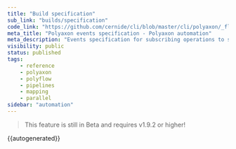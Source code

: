 ```yaml
---
title: "Build specification"
sub_link: "builds/specification"
code_link: "https://github.com/cernide/cli/blob/master/cli/polyaxon/_flow/builds/__init__.py"
meta_title: "Polyaxon events specification - Polyaxon automation"
meta_description: "Events specification for subscribing operations to specific external triggers or internal conditions."
visibility: public
status: published
tags:
    - reference
    - polyaxon
    - polyflow
    - pipelines
    - mapping
    - parallel
sidebar: "automation"
---
```


<blockquote class="info">This feature is still in Beta and requires v1.9.2 or higher!</blockquote>

{{autogenerated}}
